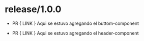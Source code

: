 # release/1.0.0

- PR { LINK } Aqui se estuvo agregando el buttom-component

- PR { LINK } Aqui se estuvo agregando el header-component